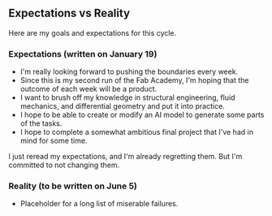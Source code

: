 ## Expectations vs Reality

Here are my goals and expectations for this cycle.

### Expectations (written on January 19)
- I'm really looking forward to pushing the boundaries every week.
- Since this is my second run of the Fab Academy, I'm hoping that the outcome of each week will be a product.
- I want to brush off my knowledge in structural engineering, fluid mechanics, and differential geometry and put it into practice.
- I hope to be able to create or modify an AI model to generate some parts of the tasks.
- I hope to complete a somewhat ambitious final project that I've had in mind for some time.

I just reread my expectations, and I'm already regretting them. But I'm committed to not changing them.

### Reality (to be written on June 5)

- Placeholder for a long list of miserable failures.